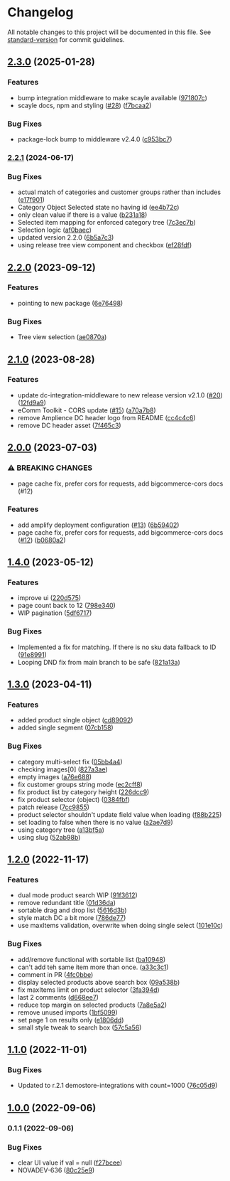 # Changelog

All notable changes to this project will be documented in this file. See [standard-version](https://github.com/conventional-changelog/standard-version) for commit guidelines.

## [2.3.0](https://github.com/amplience/dc-extension-ecomm-toolkit/compare/v2.2.1...v2.3.0) (2025-01-28)


### Features

* bump integration middleware to make scayle available ([971807c](https://github.com/amplience/dc-extension-ecomm-toolkit/commit/971807c73605212684ee5412f8dffc8b19648c46))
* scayle docs, npm and styling ([#28](https://github.com/amplience/dc-extension-ecomm-toolkit/issues/28)) ([f7bcaa2](https://github.com/amplience/dc-extension-ecomm-toolkit/commit/f7bcaa260cea625be65112414e387bc2b4189ac4))


### Bug Fixes

* package-lock bump to middleware v2.4.0 ([c953bc7](https://github.com/amplience/dc-extension-ecomm-toolkit/commit/c953bc70edd4671cb8a81c1be5678e81e7e7db07))

### [2.2.1](https://github.com/amplience/dc-extension-ecomm-toolkit/compare/v2.2.0...v2.2.1) (2024-06-17)


### Bug Fixes

* actual match of categories and customer groups rather than includes ([e17f901](https://github.com/amplience/dc-extension-ecomm-toolkit/commit/e17f9012f7302d4c6313b836a36a79f4254fac2f))
* Category Object Selected state no having id ([ee4b72c](https://github.com/amplience/dc-extension-ecomm-toolkit/commit/ee4b72c23c6ba820b3390b25f7300d3582223fa0))
* only clean value if there is a value ([b231a18](https://github.com/amplience/dc-extension-ecomm-toolkit/commit/b231a1857c5dace931ac72a832ebd0c0075542d2))
* Selected item mapping for enforced category tree ([7c3ec7b](https://github.com/amplience/dc-extension-ecomm-toolkit/commit/7c3ec7baf21aacb5c8a0169d3d95b51bb1b1fd4f))
* Selection logic ([af0baec](https://github.com/amplience/dc-extension-ecomm-toolkit/commit/af0baec0ab3745f555376e107d58babfb2187cfe))
* updated version 2.2.0 ([6b5a7c3](https://github.com/amplience/dc-extension-ecomm-toolkit/commit/6b5a7c3297d614046f1a1f90c6745d7ffcd0cfa5))
* using release tree view component and checkbox ([ef28fdf](https://github.com/amplience/dc-extension-ecomm-toolkit/commit/ef28fdf3c6b5be0272caf6fc61876b7be124dd25))

## [2.2.0](https://github.com/amplience/dc-extension-ecomm-toolkit/compare/v2.1.0...v2.2.0) (2023-09-12)


### Features

* pointing to new package ([6e76498](https://github.com/amplience/dc-extension-ecomm-toolkit/commit/6e764982412fad31dff44f5a247a8ecaaa4bcc45))

### Bug Fixes

* Tree view selection ([ae0870a](https://github.com/amplience/dc-extension-ecomm-toolkit/commit/ae0870a211e72ae172b0fc1069b49c06003f28bb))

## [2.1.0](https://github.com/amplience/dc-extension-ecomm-toolkit/compare/v1.4.0...v2.1.0) (2023-08-28)

### Features

* update dc-integration-middleware to new release version v2.1.0 ([#20](https://github.com/amplience/dc-extension-ecomm-toolkit/issues/20)) ([12fd9a9](https://github.com/amplience/dc-extension-ecomm-toolkit/commit/12fd9a9ff375f8796213159dec949f1941f89950))
* eComm Toolkit - CORS update ([#15](https://github.com/amplience/dc-extension-ecomm-toolkit/issues/15)) ([a70a7b8](https://github.com/amplience/dc-extension-ecomm-toolkit/commit/a70a7b8058eb68e08363230ade1e6bb239b2ea8e))
* remove Amplience DC header logo from README ([cc4c4c6](https://github.com/amplience/dc-extension-ecomm-toolkit/commit/cc4c4c6b9f8141a40fd54c62e5dd48ebcb94756c))
* remove DC header asset ([7f465c3](https://github.com/amplience/dc-extension-ecomm-toolkit/commit/7f465c3a3f8922e77630e52741af32aab8d95fb1))

## [2.0.0](https://github.com/amplience/dc-extension-ecomm-toolkit/compare/v1.4.0...v2.0.0) (2023-07-03)


### ⚠ BREAKING CHANGES

* page cache fix, prefer cors for requests, add bigcommerce-cors docs (#12)

### Features

* add amplify deployment configuration ([#13](https://github.com/amplience/dc-extension-ecomm-toolkit/issues/13)) ([6b59402](https://github.com/amplience/dc-extension-ecomm-toolkit/commit/6b59402d39c740ccd69e0aa10a7d918ae8d309dc))
* page cache fix, prefer cors for requests, add bigcommerce-cors docs ([#12](https://github.com/amplience/dc-extension-ecomm-toolkit/issues/12)) ([b0680a2](https://github.com/amplience/dc-extension-ecomm-toolkit/commit/b0680a20c058a053b1b65a29cf9f3e57c4b48744))

## [1.4.0](https://github.com/amplience/dc-extension-ecomm-toolkit/compare/v1.3.1...v1.4.0) (2023-05-12)


### Features

* improve ui ([220d575](https://github.com/amplience/dc-extension-ecomm-toolkit/commit/220d5754c9719458a5905493ef67ae77643a398e))
* page count back to 12 ([798e340](https://github.com/amplience/dc-extension-ecomm-toolkit/commit/798e340728b382b371f8bb2eb31bd203fa6222ab))
* WIP pagination ([5df6717](https://github.com/amplience/dc-extension-ecomm-toolkit/commit/5df67174e483fffe8580e2fbc9c2dfae0d66630a))


### Bug Fixes

* Implemented a fix for matching. If there is no sku data fallback to ID ([91e8991](https://github.com/amplience/dc-extension-ecomm-toolkit/commit/91e899189d664e66e7aa95b2ac002473c70e8ea4))
* Looping DND fix from main branch to be safe ([821a13a](https://github.com/amplience/dc-extension-ecomm-toolkit/commit/821a13a65407e07100f6493b77bdd2568cb325f7))

## [1.3.0](https://github.com/amplience/dc-extension-ecomm-toolkit/compare/v1.2.0...v1.3.0) (2023-04-11)


### Features

* added product single object ([cd89092](https://github.com/amplience/dc-extension-ecomm-toolkit/commit/cd8909200f89bb5aaa9820dc5b0c34cd831d5b07))
* added single segment ([07cb158](https://github.com/amplience/dc-extension-ecomm-toolkit/commit/07cb15857fe9a97badc5d49abdc79d2c238c1f7c))


### Bug Fixes

* category multi-select fix ([05bb4a4](https://github.com/amplience/dc-extension-ecomm-toolkit/commit/05bb4a41af7c8a4286bd4adc849f4665c0d7f4d2))
* checking images[0] ([827a3ae](https://github.com/amplience/dc-extension-ecomm-toolkit/commit/827a3ae533ef609e2dbb40075ed3db863dee1a08))
* empty images ([a76e688](https://github.com/amplience/dc-extension-ecomm-toolkit/commit/a76e6885dbdef0aa406ad0311f0eda9db6e3261c))
* fix customer groups string mode ([ec2cff8](https://github.com/amplience/dc-extension-ecomm-toolkit/commit/ec2cff8296faecf78f2c8b04bcc4f82f7e195113))
* fix product list by category height ([226dcc9](https://github.com/amplience/dc-extension-ecomm-toolkit/commit/226dcc92892a312a68d4f5077dc94bae9aaf13e6))
* fix product selector (object) ([0384fbf](https://github.com/amplience/dc-extension-ecomm-toolkit/commit/0384fbfb2814f51e93890780d9b1688655194085))
* patch release ([7cc9855](https://github.com/amplience/dc-extension-ecomm-toolkit/commit/7cc985595d2c661de9fdd230bd02564eba2c114f))
* product selector shouldn't update field value when loading ([f88b225](https://github.com/amplience/dc-extension-ecomm-toolkit/commit/f88b2256ddfa0b575155c91bbe8b8d59cdc5ec00))
* set loading to false when there is no value ([a2ae7d9](https://github.com/amplience/dc-extension-ecomm-toolkit/commit/a2ae7d99c1c3a5b7ac036c2bfd4e8772c301b559))
* using category tree ([a13bf5a](https://github.com/amplience/dc-extension-ecomm-toolkit/commit/a13bf5a79e976bf990089c6d371ee87fdddb1962))
* using slug ([52ab98b](https://github.com/amplience/dc-extension-ecomm-toolkit/commit/52ab98b7344c9f58d50facb2efd1ea5dd2202fa4))

## [1.2.0](https://github.com/amplience/dc-extension-ecomm-toolkit/compare/v1.1.0...v1.2.0) (2022-11-17)


### Features

* dual mode product search WIP ([91f3612](https://github.com/amplience/dc-extension-ecomm-toolkit/commit/91f36126a315fb45de322d3bd2d24e5f48b4e0fa))
* remove redundant title ([01d36da](https://github.com/amplience/dc-extension-ecomm-toolkit/commit/01d36da0424c97559fe3a01e1fe7e7a88e4b4fa9))
* sortable drag and drop list ([5616d3b](https://github.com/amplience/dc-extension-ecomm-toolkit/commit/5616d3bdcf8c087aefcf9890402655a2eab3be1c))
* style match DC a bit more ([786de77](https://github.com/amplience/dc-extension-ecomm-toolkit/commit/786de77c20e05e7e629dc3daf13b01ea14a5ffc1))
* use maxItems validation, overwrite when doing single select ([101e10c](https://github.com/amplience/dc-extension-ecomm-toolkit/commit/101e10c33bae010ed4d3e5faa33dbf45217b58a2))


### Bug Fixes

* add/remove functional with sortable list ([ba10948](https://github.com/amplience/dc-extension-ecomm-toolkit/commit/ba109488a04883f05a98e4ad01aab5549ad4098f))
* can't add teh same item more than once. ([a33c3c1](https://github.com/amplience/dc-extension-ecomm-toolkit/commit/a33c3c130b0aca8371c5672758b3f3f4012cb5d8))
* comment in PR ([4fc0bbe](https://github.com/amplience/dc-extension-ecomm-toolkit/commit/4fc0bbe3add4a071412500ed93503bb2d40dac7c))
* display selected products above search box ([09a538b](https://github.com/amplience/dc-extension-ecomm-toolkit/commit/09a538b4f989c652a0271a4e44d5f4a705e5e29a))
* fix maxItems limit on product selector ([3fa394d](https://github.com/amplience/dc-extension-ecomm-toolkit/commit/3fa394d8fe19ad114a3aa72878ed15e137aa1137))
* last 2 comments ([d668ee7](https://github.com/amplience/dc-extension-ecomm-toolkit/commit/d668ee755ccc1df5d7934b066ebf52a26842b7b1))
* reduce top margin on selected products ([7a8e5a2](https://github.com/amplience/dc-extension-ecomm-toolkit/commit/7a8e5a2433e42189505f02cd0ac5a718fcb57726))
* remove unused imports ([1bf5099](https://github.com/amplience/dc-extension-ecomm-toolkit/commit/1bf5099adda1275ddc3140b3cfda76d85cd66737))
* set page 1 on results only ([e1806dd](https://github.com/amplience/dc-extension-ecomm-toolkit/commit/e1806dd29cd14dd6ba1fe4e0762ad16ac781a5e5))
* small style tweak to search box ([57c5a56](https://github.com/amplience/dc-extension-ecomm-toolkit/commit/57c5a56575abac8b784d2f3c35eecc8999a592ea))

## [1.1.0](https://github.com/amplience/dc-extension-ecomm-toolkit/compare/v1.0.0...v1.1.0) (2022-11-01)


### Bug Fixes

* Updated to r.2.1 demostore-integrations with count=1000 ([76c05d9](https://github.com/amplience/dc-extension-ecomm-toolkit/commit/76c05d9730dd4655e68e973bc336589f59f3345d))

## [1.0.0](https://github.com/amplience/dc-extension-ecomm-toolkit/compare/v0.1.1...v1.0.0) (2022-09-06)

### 0.1.1 (2022-09-06)


### Bug Fixes

* clear UI value if val = null ([f27bcee](https://github.com/amplience/dc-extension-ecomm-toolkit/commit/f27bcee48b2491aedb59f3ffe5912551c23d2452))
* NOVADEV-636 ([80c25e9](https://github.com/amplience/dc-extension-ecomm-toolkit/commit/80c25e96fc05ddb62ff629ff9e29ac5d650f056a))